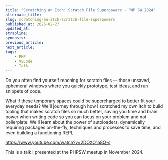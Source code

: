 ```yaml
---
title: "Scratching an Itch: Scratch File Superpowers - PHP SW 2024"
alternate_title:
slug: scratching-an-itch-scratch-file-superpowers
published_at: 2025-02-27
updated_at:
strapline:
synopsis:
previous_article:
next_article:
tags:
    - PHP
    - VSCode
    - Talk
---
```


Do you often find yourself reaching for scratch files — those unsaved, ephemeral windows where you quickly prototype, test ideas, and run snippets of code.

What if these temporary spaces could be supercharged to better fit your everyday needs? We'll journey through how I scratched my own itch to build tooling that makes scratch files so much better, saving you time and brain power when writing code so you can focus on your problem and not boilerplate. We'll learn about the power of autoloaders, dynamically requiring packages on-the-fly, techniques and processes to save time, and even building a functioning REPL.

<https://www.youtube.com/watch?v=2DOXO1a8Q-s>

This is a talk I presented at the PHPSW meetup in November 2024.

